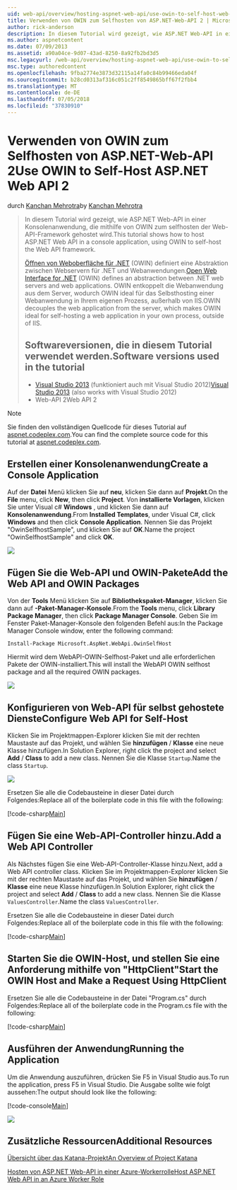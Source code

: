 ```yaml
---
uid: web-api/overview/hosting-aspnet-web-api/use-owin-to-self-host-web-api
title: Verwenden von OWIN zum Selfhosten von ASP.NET-Web-API 2 | Microsoft-Dokumentation
author: rick-anderson
description: In diesem Tutorial wird gezeigt, wie ASP.NET Web-API in einer Konsolenanwendung, die mithilfe von OWIN zum selfhosten der Web-API-Framework gehostet wird. Öffnen Sie die Web Interface for .NET (OWIN) d...
ms.author: aspnetcontent
ms.date: 07/09/2013
ms.assetid: a90a04ce-9d07-43ad-8250-8a92fb2bd3d5
msc.legacyurl: /web-api/overview/hosting-aspnet-web-api/use-owin-to-self-host-web-api
msc.type: authoredcontent
ms.openlocfilehash: 9fba2774e3873d32115a14fa0c84b99466eda04f
ms.sourcegitcommit: b28cd0313af316c051c2ff8549865bff67f2fbb4
ms.translationtype: MT
ms.contentlocale: de-DE
ms.lasthandoff: 07/05/2018
ms.locfileid: "37830910"
---
```

<a name="use-owin-to-self-host-aspnet-web-api-2"></a><span data-ttu-id="08104-104">Verwenden von OWIN zum Selfhosten von ASP.NET-Web-API 2</span><span class="sxs-lookup"><span data-stu-id="08104-104">Use OWIN to Self-Host ASP.NET Web API 2</span></span>
====================
<span data-ttu-id="08104-105">durch [Kanchan Mehrotra](https://twitter.com/kanchanmeh)</span><span class="sxs-lookup"><span data-stu-id="08104-105">by [Kanchan Mehrotra](https://twitter.com/kanchanmeh)</span></span>

> <span data-ttu-id="08104-106">In diesem Tutorial wird gezeigt, wie ASP.NET Web-API in einer Konsolenanwendung, die mithilfe von OWIN zum selfhosten der Web-API-Framework gehostet wird.</span><span class="sxs-lookup"><span data-stu-id="08104-106">This tutorial shows how to host ASP.NET Web API in a console application, using OWIN to self-host the Web API framework.</span></span>
> 
> <span data-ttu-id="08104-107">[Öffnen von Weboberfläche für .NET](http://owin.org) (OWIN) definiert eine Abstraktion zwischen Webservern für .NET und Webanwendungen.</span><span class="sxs-lookup"><span data-stu-id="08104-107">[Open Web Interface for .NET](http://owin.org) (OWIN) defines an abstraction between .NET web servers and web applications.</span></span> <span data-ttu-id="08104-108">OWIN entkoppelt die Webanwendung aus dem Server, wodurch OWIN ideal für das Selbsthosting einer Webanwendung in Ihrem eigenen Prozess, außerhalb von IIS.</span><span class="sxs-lookup"><span data-stu-id="08104-108">OWIN decouples the web application from the server, which makes OWIN ideal for self-hosting a web application in your own process, outside of IIS.</span></span>
> 
> ## <a name="software-versions-used-in-the-tutorial"></a><span data-ttu-id="08104-109">Softwareversionen, die in diesem Tutorial verwendet werden.</span><span class="sxs-lookup"><span data-stu-id="08104-109">Software versions used in the tutorial</span></span>
> 
> 
> - <span data-ttu-id="08104-110">[Visual Studio 2013](https://www.microsoft.com/visualstudio/eng/2013-downloads) (funktioniert auch mit Visual Studio 2012)</span><span class="sxs-lookup"><span data-stu-id="08104-110">[Visual Studio 2013](https://www.microsoft.com/visualstudio/eng/2013-downloads) (also works with Visual Studio 2012)</span></span>
> - <span data-ttu-id="08104-111">Web-API 2</span><span class="sxs-lookup"><span data-stu-id="08104-111">Web API 2</span></span>


> [!NOTE]
> <span data-ttu-id="08104-112">Sie finden den vollständigen Quellcode für dieses Tutorial auf [aspnet.codeplex.com](https://aspnet.codeplex.com/SourceControl/latest#Samples/WebApi/OwinSelfhostSample/ReadMe.txt).</span><span class="sxs-lookup"><span data-stu-id="08104-112">You can find the complete source code for this tutorial at [aspnet.codeplex.com](https://aspnet.codeplex.com/SourceControl/latest#Samples/WebApi/OwinSelfhostSample/ReadMe.txt).</span></span>


## <a name="create-a-console-application"></a><span data-ttu-id="08104-113">Erstellen einer Konsolenanwendung</span><span class="sxs-lookup"><span data-stu-id="08104-113">Create a Console Application</span></span>

<span data-ttu-id="08104-114">Auf der **Datei** Menü klicken Sie auf **neu**, klicken Sie dann auf **Projekt**.</span><span class="sxs-lookup"><span data-stu-id="08104-114">On the **File** menu, click **New**, then click **Project**.</span></span> <span data-ttu-id="08104-115">Von **installierte Vorlagen**, klicken Sie unter Visual c# **Windows** , und klicken Sie dann auf **Konsolenanwendung**.</span><span class="sxs-lookup"><span data-stu-id="08104-115">From **Installed Templates**, under Visual C#, click **Windows** and then click **Console Application**.</span></span> <span data-ttu-id="08104-116">Nennen Sie das Projekt "OwinSelfhostSample", und klicken Sie auf **OK**.</span><span class="sxs-lookup"><span data-stu-id="08104-116">Name the project "OwinSelfhostSample" and click **OK**.</span></span>

[![](use-owin-to-self-host-web-api/_static/image2.png)](use-owin-to-self-host-web-api/_static/image1.png)

## <a name="add-the-web-api-and-owin-packages"></a><span data-ttu-id="08104-117">Fügen Sie die Web-API und OWIN-Pakete</span><span class="sxs-lookup"><span data-stu-id="08104-117">Add the Web API and OWIN Packages</span></span>

<span data-ttu-id="08104-118">Von der **Tools** Menü klicken Sie auf **Bibliothekspaket-Manager**, klicken Sie dann auf **-Paket-Manager-Konsole**.</span><span class="sxs-lookup"><span data-stu-id="08104-118">From the **Tools** menu, click **Library Package Manager**, then click **Package Manager Console**.</span></span> <span data-ttu-id="08104-119">Geben Sie im Fenster Paket-Manager-Konsole den folgenden Befehl aus:</span><span class="sxs-lookup"><span data-stu-id="08104-119">In the Package Manager Console window, enter the following command:</span></span>

`Install-Package Microsoft.AspNet.WebApi.OwinSelfHost`

<span data-ttu-id="08104-120">Hiermit wird dem WebAPI-OWIN-Selfhost-Paket und alle erforderlichen Pakete der OWIN-installiert.</span><span class="sxs-lookup"><span data-stu-id="08104-120">This will install the WebAPI OWIN selfhost package and all the required OWIN packages.</span></span>

[![](use-owin-to-self-host-web-api/_static/image4.png)](use-owin-to-self-host-web-api/_static/image3.png)

## <a name="configure-web-api-for-self-host"></a><span data-ttu-id="08104-121">Konfigurieren von Web-API für selbst gehostete Dienste</span><span class="sxs-lookup"><span data-stu-id="08104-121">Configure Web API for Self-Host</span></span>

<span data-ttu-id="08104-122">Klicken Sie im Projektmappen-Explorer klicken Sie mit der rechten Maustaste auf das Projekt, und wählen Sie **hinzufügen** / **Klasse** eine neue Klasse hinzufügen.</span><span class="sxs-lookup"><span data-stu-id="08104-122">In Solution Explorer, right click the project and select **Add** / **Class** to add a new class.</span></span> <span data-ttu-id="08104-123">Nennen Sie die Klasse `Startup`.</span><span class="sxs-lookup"><span data-stu-id="08104-123">Name the class `Startup`.</span></span>

![](use-owin-to-self-host-web-api/_static/image5.png)

<span data-ttu-id="08104-124">Ersetzen Sie alle die Codebausteine in dieser Datei durch Folgendes:</span><span class="sxs-lookup"><span data-stu-id="08104-124">Replace all of the boilerplate code in this file with the following:</span></span>

[!code-csharp[Main](use-owin-to-self-host-web-api/samples/sample1.cs)]

## <a name="add-a-web-api-controller"></a><span data-ttu-id="08104-125">Fügen Sie eine Web-API-Controller hinzu.</span><span class="sxs-lookup"><span data-stu-id="08104-125">Add a Web API Controller</span></span>

<span data-ttu-id="08104-126">Als Nächstes fügen Sie eine Web-API-Controller-Klasse hinzu.</span><span class="sxs-lookup"><span data-stu-id="08104-126">Next, add a Web API controller class.</span></span> <span data-ttu-id="08104-127">Klicken Sie im Projektmappen-Explorer klicken Sie mit der rechten Maustaste auf das Projekt, und wählen Sie **hinzufügen** / **Klasse** eine neue Klasse hinzufügen.</span><span class="sxs-lookup"><span data-stu-id="08104-127">In Solution Explorer, right click the project and select **Add** / **Class** to add a new class.</span></span> <span data-ttu-id="08104-128">Nennen Sie die Klasse `ValuesController`.</span><span class="sxs-lookup"><span data-stu-id="08104-128">Name the class `ValuesController`.</span></span>

<span data-ttu-id="08104-129">Ersetzen Sie alle die Codebausteine in dieser Datei durch Folgendes:</span><span class="sxs-lookup"><span data-stu-id="08104-129">Replace all of the boilerplate code in this file with the following:</span></span>

[!code-csharp[Main](use-owin-to-self-host-web-api/samples/sample2.cs)]

## <a name="start-the-owin-host-and-make-a-request-using-httpclient"></a><span data-ttu-id="08104-130">Starten Sie die OWIN-Host, und stellen Sie eine Anforderung mithilfe von "HttpClient"</span><span class="sxs-lookup"><span data-stu-id="08104-130">Start the OWIN Host and Make a Request Using HttpClient</span></span>

<span data-ttu-id="08104-131">Ersetzen Sie alle die Codebausteine in der Datei "Program.cs" durch Folgendes:</span><span class="sxs-lookup"><span data-stu-id="08104-131">Replace all of the boilerplate code in the Program.cs file with the following:</span></span>

[!code-csharp[Main](use-owin-to-self-host-web-api/samples/sample3.cs)]

## <a name="running-the-application"></a><span data-ttu-id="08104-132">Ausführen der Anwendung</span><span class="sxs-lookup"><span data-stu-id="08104-132">Running the Application</span></span>

<span data-ttu-id="08104-133">Um die Anwendung auszuführen, drücken Sie F5 in Visual Studio aus.</span><span class="sxs-lookup"><span data-stu-id="08104-133">To run the application, press F5 in Visual Studio.</span></span> <span data-ttu-id="08104-134">Die Ausgabe sollte wie folgt aussehen:</span><span class="sxs-lookup"><span data-stu-id="08104-134">The output should look like the following:</span></span>

[!code-console[Main](use-owin-to-self-host-web-api/samples/sample4.cmd)]

![](use-owin-to-self-host-web-api/_static/image6.png)

## <a name="additional-resources"></a><span data-ttu-id="08104-135">Zusätzliche Ressourcen</span><span class="sxs-lookup"><span data-stu-id="08104-135">Additional Resources</span></span>

[<span data-ttu-id="08104-136">Übersicht über das Katana-Projekt</span><span class="sxs-lookup"><span data-stu-id="08104-136">An Overview of Project Katana</span></span>](../../../aspnet/overview/owin-and-katana/an-overview-of-project-katana.md)

[<span data-ttu-id="08104-137">Hosten von ASP.NET Web-API in einer Azure-Workerrolle</span><span class="sxs-lookup"><span data-stu-id="08104-137">Host ASP.NET Web API in an Azure Worker Role</span></span>](host-aspnet-web-api-in-an-azure-worker-role.md)
